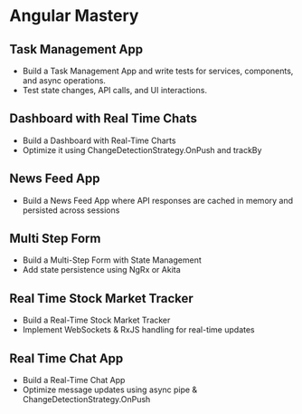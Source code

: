 # Angular Mastery

## Task Management App
 - Build a Task Management App and write tests for services, components, and async operations.
 - Test state changes, API calls, and UI interactions.

## Dashboard with Real Time Chats
 - Build a Dashboard with Real-Time Charts
 - Optimize it using ChangeDetectionStrategy.OnPush and trackBy

## News Feed App
 - Build a News Feed App where API responses are cached in memory and persisted across sessions

## Multi Step Form
 - Build a Multi-Step Form with State Management
 - Add state persistence using NgRx or Akita

## Real Time Stock Market Tracker
 - Build a Real-Time Stock Market Tracker
 - Implement WebSockets & RxJS handling for real-time updates

## Real Time Chat App
 - Build a Real-Time Chat App
 - Optimize message updates using async pipe & ChangeDetectionStrategy.OnPush
